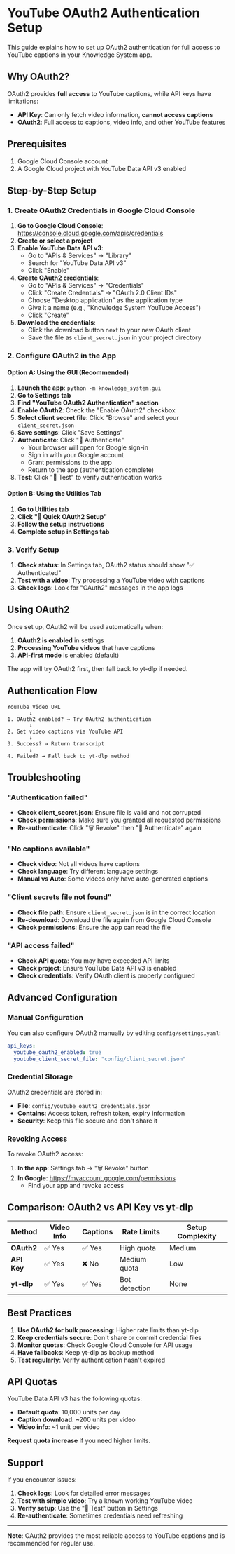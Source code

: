# YouTube OAuth2 Authentication Setup

This guide explains how to set up OAuth2 authentication for full access to YouTube captions in your Knowledge System app.

## Why OAuth2?

OAuth2 provides **full access** to YouTube captions, while API keys have limitations:

- **API Key**: Can only fetch video information, **cannot access captions**
- **OAuth2**: Full access to captions, video info, and other YouTube features

## Prerequisites

1. Google Cloud Console account
2. A Google Cloud project with YouTube Data API v3 enabled

## Step-by-Step Setup

### 1. Create OAuth2 Credentials in Google Cloud Console

1. **Go to Google Cloud Console**: https://console.cloud.google.com/apis/credentials
2. **Create or select a project**
3. **Enable YouTube Data API v3**:
   - Go to "APIs & Services" → "Library"
   - Search for "YouTube Data API v3"
   - Click "Enable"
4. **Create OAuth2 credentials**:
   - Go to "APIs & Services" → "Credentials"
   - Click "Create Credentials" → "OAuth 2.0 Client IDs"
   - Choose "Desktop application" as the application type
   - Give it a name (e.g., "Knowledge System YouTube Access")
   - Click "Create"
5. **Download the credentials**:
   - Click the download button next to your new OAuth client
   - Save the file as `client_secret.json` in your project directory

### 2. Configure OAuth2 in the App

#### Option A: Using the GUI (Recommended)

1. **Launch the app**: `python -m knowledge_system.gui`
2. **Go to Settings tab**
3. **Find "YouTube OAuth2 Authentication" section**
4. **Enable OAuth2**: Check the "Enable OAuth2" checkbox
5. **Select client secret file**: Click "Browse" and select your `client_secret.json`
6. **Save settings**: Click "Save Settings"
7. **Authenticate**: Click "🔐 Authenticate"
   - Your browser will open for Google sign-in
   - Sign in with your Google account
   - Grant permissions to the app
   - Return to the app (authentication complete)
8. **Test**: Click "🧪 Test" to verify authentication works

#### Option B: Using the Utilities Tab

1. **Go to Utilities tab**
2. **Click "🔐 Quick OAuth2 Setup"**
3. **Follow the setup instructions**
4. **Complete setup in Settings tab**

### 3. Verify Setup

1. **Check status**: In Settings tab, OAuth2 status should show "✅ Authenticated"
2. **Test with a video**: Try processing a YouTube video with captions
3. **Check logs**: Look for "OAuth2" messages in the app logs

## Using OAuth2

Once set up, OAuth2 will be used automatically when:

1. **OAuth2 is enabled** in settings
2. **Processing YouTube videos** that have captions
3. **API-first mode** is enabled (default)

The app will try OAuth2 first, then fall back to yt-dlp if needed.

## Authentication Flow

```
YouTube Video URL
       ↓
1. OAuth2 enabled? → Try OAuth2 authentication
       ↓
2. Get video captions via YouTube API
       ↓
3. Success? → Return transcript
       ↓
4. Failed? → Fall back to yt-dlp method
```

## Troubleshooting

### "Authentication failed"
- **Check client_secret.json**: Ensure file is valid and not corrupted
- **Check permissions**: Make sure you granted all requested permissions
- **Re-authenticate**: Click "🗑️ Revoke" then "🔐 Authenticate" again

### "No captions available"
- **Check video**: Not all videos have captions
- **Check language**: Try different language settings
- **Manual vs Auto**: Some videos only have auto-generated captions

### "Client secrets file not found"
- **Check file path**: Ensure `client_secret.json` is in the correct location
- **Re-download**: Download the file again from Google Cloud Console
- **Check permissions**: Ensure the app can read the file

### "API access failed"
- **Check API quota**: You may have exceeded API limits
- **Check project**: Ensure YouTube Data API v3 is enabled
- **Check credentials**: Verify OAuth client is properly configured

## Advanced Configuration

### Manual Configuration

You can also configure OAuth2 manually by editing `config/settings.yaml`:

```yaml
api_keys:
  youtube_oauth2_enabled: true
  youtube_client_secret_file: "config/client_secret.json"
```

### Credential Storage

OAuth2 credentials are stored in:
- **File**: `config/youtube_oauth2_credentials.json`
- **Contains**: Access token, refresh token, expiry information
- **Security**: Keep this file secure and don't share it

### Revoking Access

To revoke OAuth2 access:

1. **In the app**: Settings tab → "🗑️ Revoke" button
2. **In Google**: https://myaccount.google.com/permissions
   - Find your app and revoke access

## Comparison: OAuth2 vs API Key vs yt-dlp

| Method | Video Info | Captions | Rate Limits | Setup Complexity |
|--------|------------|----------|-------------|------------------|
| **OAuth2** | ✅ Yes | ✅ Yes | High quota | Medium |
| **API Key** | ✅ Yes | ❌ No | Medium quota | Low |
| **yt-dlp** | ✅ Yes | ✅ Yes | Bot detection | None |

## Best Practices

1. **Use OAuth2 for bulk processing**: Higher rate limits than yt-dlp
2. **Keep credentials secure**: Don't share or commit credential files
3. **Monitor quotas**: Check Google Cloud Console for API usage
4. **Have fallbacks**: Keep yt-dlp as backup method
5. **Test regularly**: Verify authentication hasn't expired

## API Quotas

YouTube Data API v3 has the following quotas:
- **Default quota**: 10,000 units per day
- **Caption download**: ~200 units per video
- **Video info**: ~1 unit per video

**Request quota increase** if you need higher limits.

## Support

If you encounter issues:

1. **Check logs**: Look for detailed error messages
2. **Test with simple video**: Try a known working YouTube video
3. **Verify setup**: Use the "🧪 Test" button in Settings
4. **Re-authenticate**: Sometimes credentials need refreshing

---

**Note**: OAuth2 provides the most reliable access to YouTube captions and is recommended for regular use. 